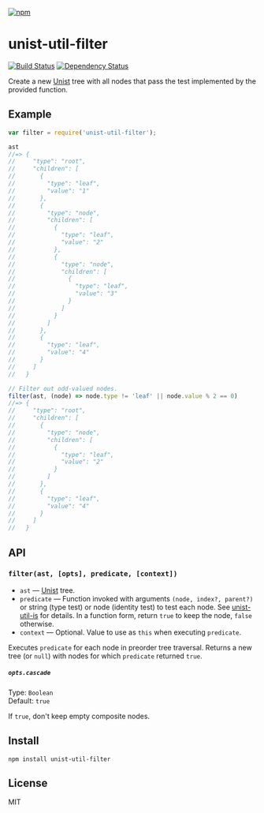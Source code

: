 [![npm](https://nodei.co/npm/unist-util-filter.png)](https://npmjs.com/package/unist-util-filter)

# unist-util-filter

[![Build Status][travis-badge]][travis] [![Dependency Status][david-badge]][david]

Create a new [Unist] tree with all nodes that pass the test implemented by the provided function.

[unist]: https://github.com/wooorm/unist
[unist-util-is]: https://github.com/wooorm/unist-util-is

[travis]: https://travis-ci.org/eush77/unist-util-filter
[travis-badge]: https://travis-ci.org/eush77/unist-util-filter.svg?branch=master
[david]: https://david-dm.org/eush77/unist-util-filter
[david-badge]: https://david-dm.org/eush77/unist-util-filter.png

## Example

```js
var filter = require('unist-util-filter');

ast
//=> {
//     "type": "root",
//     "children": [
//       {
//         "type": "leaf",
//         "value": "1"
//       },
//       {
//         "type": "node",
//         "children": [
//           {
//             "type": "leaf",
//             "value": "2"
//           },
//           {
//             "type": "node",
//             "children": [
//               {
//                 "type": "leaf",
//                 "value": "3"
//               }
//             ]
//           }
//         ]
//       },
//       {
//         "type": "leaf",
//         "value": "4"
//       }
//     ]
//   }

// Filter out odd-valued nodes.
filter(ast, (node) => node.type != 'leaf' || node.value % 2 == 0)
//=> {
//     "type": "root",
//     "children": [
//       {
//         "type": "node",
//         "children": [
//           {
//             "type": "leaf",
//             "value": "2"
//           }
//         ]
//       },
//       {
//         "type": "leaf",
//         "value": "4"
//       }
//     ]
//   }
```

## API

### `filter(ast, [opts], predicate, [context])`

- `ast` — [Unist] tree.
- `predicate` — Function invoked with arguments `(node, index?, parent?)` or string (type test) or node (identity test) to test each node. See [unist-util-is] for details. In a function form, return `true` to keep the node, `false` otherwise.
- `context` — Optional. Value to use as `this` when executing `predicate`.

Executes `predicate` for each node in preorder tree traversal. Returns a new tree (or `null`) with nodes for which `predicate` returned `true`.

##### `opts.cascade`

Type: `Boolean`<br>
Default: `true`

If `true`, don't keep empty composite nodes.

## Install

```
npm install unist-util-filter
```

## License

MIT
